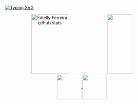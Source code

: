 [![Typing SVG](https://readme-typing-svg.herokuapp.com/?color=fcc3c9&size=35&center=true&vCenter=true&width=1000&lines=HELLO,+MY+NAME+is+Edielly+Ferreira+Carvalho;I'm+17+years+old;I+am+from+Palmas,+TO;I+study+Web+development+at+IFTO;Be+Welcome!+:%29)](https://git.io/typing-svg)


<div align="center"> 
  <img width="49%" height="195px" src="https://github-readme-stats.vercel.app/api?username=EdiellyF&show_icons=true&count_private=true&hide_border=true&title_color=fcc3c9&icon_color=FFC0CB&text_color=c9d1d9&bg_color=0d1117" alt="Edielly Ferreira github stats" />
 <img width="41%" height="195px" src="https://github-readme-stats.vercel.app/api/top-langs/?username=EdiellyF&layout=compact&hide_border=true&title_color=fcc3c9&text_color=c9d1d9&bg_color=0d1117" />
</div>



<div align="center">

<a href="mailto:ediellyferreiradecarvalho@gmail.com">
<img align="center"  height="80" width="80" src="https://github.com/carolbarbosa101/carolbarbosa101/assets/44561610/2856fdde-3200-4398-8290-a0e45d3a35a0">
</a>


<a  href="https://www.linkedin.com/in/edielly-ferreira-de-carvalho-2a388a2b0/" target=_blank>
<img align="center"  height="80" width="80" src="https://github.com/carolbarbosa101/carolbarbosa101/assets/44561610/bc26a6f8-f0d3-4f15-82e1-55680c48f269">
</a>

</div>


